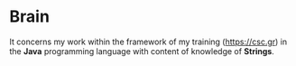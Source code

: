 # Brain
It concerns my work within the framework of my training (<a href="https://csc.gr">https://csc.gr</a>) in the **Java** programming language with content of knowledge of **Strings**.
